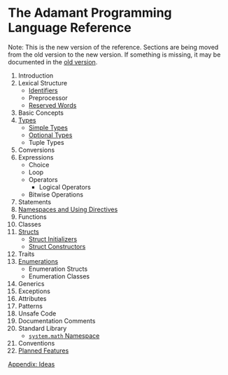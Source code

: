 # The Adamant Programming Language Reference

Note: This is the new version of the reference. Sections are being moved from the old version to the new version. If something is missing, it may be documented in the [old version](../old/book.md).

1. Introduction
2. Lexical Structure
    * [Identifiers](identifiers.md)
    * Preprocessor
    * [Reserved Words](reserved-words.md)
3. Basic Concepts
4. [Types](types.md)
    * [Simple Types](simple-types.md)
    * [Optional Types](optional-types.md)
    * Tuple Types
5. Conversions
6. Expressions
    * Choice
    * Loop
    * Operators
      * Logical Operators
    * Bitwise Operations
7. Statements
8. [Namespaces and Using Directives](namespaces-and-usings.md)
9. Functions
10. Classes
11. [Structs](structs.md)
    * [Struct Initializers](struct-initializers.md)
    * [Struct Constructors](struct-constructors.md)
12. Traits
13. [Enumerations](enumerations.md)
    * Enumeration Structs
    * Enumeration Classes
14. Generics
15. Exceptions
16. Attributes
17. Patterns
18. Unsafe Code
19. Documentation Comments
20. Standard Library
    * [`system.math` Namespace](system.math.md)
21. Conventions
22. [Planned Features](planned-features.md)

[Appendix: Ideas](ideas.md)
